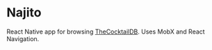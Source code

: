# Najito

React Native app for browsing [TheCocktailDB](https://www.thecocktaildb.com/). Uses MobX and React Navigation.
